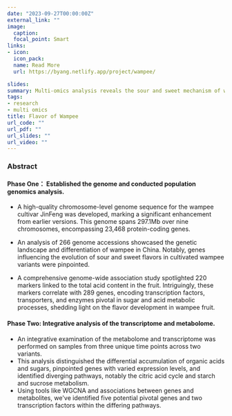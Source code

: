 ```yaml
---
date: "2023-09-27T00:00:00Z"
external_link: ""
image:
  caption:
  focal_point: Smart
links:
- icon: 
  icon_pack: 
  name: Read More
  url: https://byang.netlify.app/project/wampee/

slides:
summary: Multi-omics analysis reveals the sour and sweet mechanism of wampee
tags:
- research
- multi omics
title: Flavor of Wampee
url_code: ""
url_pdf: ""
url_slides: ""
url_video: ""
---
```

### Abstract
#### Phase One： Established the genome and conducted population genomics analysis.
* A high-quality chromosome-level genome sequence for the wampee cultivar JinFeng was developed, marking a significant enhancement from earlier versions. This genome spans 297.1Mb over nine chromosomes, encompassing 23,468 protein-coding genes.

* An analysis of 266 genome accessions showcased the genetic landscape and differentiation of wampee in China. Notably, genes influencing the evolution of sour and sweet flavors in cultivated wampee variants were pinpointed.

* A comprehensive genome-wide association study spotlighted 220 markers linked to the total acid content in the fruit. Intriguingly, these markers correlate with 289 genes, encoding transcription factors, transporters, and enzymes pivotal in sugar and acid metabolic processes, shedding light on the flavor development in wampee fruit.

#### Phase Two: Integrative analysis of the transcriptome and metabolome.
* An integrative examination of the metabolome and transcriptome was performed on samples from three unique time points across two variants.
* This analysis distinguished the differential accumulation of organic acids and sugars, pinpointed genes with varied expression levels, and identified diverging pathways, notably the citric acid cycle and starch and sucrose metabolism.
* Using tools like WGCNA and associations between genes and metabolites, we've identified five potential pivotal genes and two transcription factors within the differing pathways.



